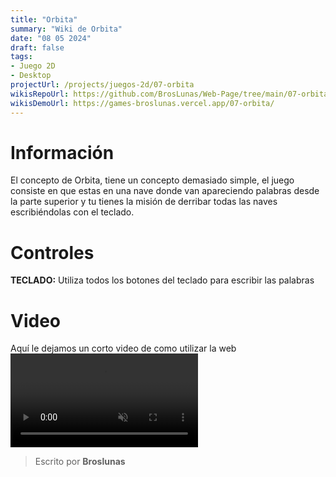 ```yaml
---
title: "Orbita"
summary: "Wiki de Orbita"
date: "08 05 2024"
draft: false
tags:
- Juego 2D
- Desktop
projectUrl: /projects/juegos-2d/07-orbita
wikisRepoUrl: https://github.com/BrosLunas/Web-Page/tree/main/07-orbita/
wikisDemoUrl: https://games-broslunas.vercel.app/07-orbita/
---
```

# Información
El concepto de Orbita, tiene un concepto demasiado simple, el juego consiste en que estas en una nave donde van apareciendo palabras desde la parte superior y tu tienes la misión de derribar todas las naves escribiéndolas con el teclado.

# Controles
<b>TECLADO:</b> Utiliza todos los botones del teclado para escribir las palabras <br>

# Video
Aquí le dejamos un corto video de como utilizar la web
<video class="container video" controls muted>
    <source src="/assets/video/gameplay/orbita.mp4" type="video/mp4">
</video>

> Escrito por **Broslunas**
